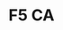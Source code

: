 ---
title: "F5 CA"
name: "F5 Certified Administrator"
link: https://www.credly.com/badges/9cca97da-4e72-473d-a828-3ddcc87783c7
image: /images/certIcons/cert_f5_ca.png
order: 2
---